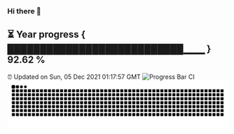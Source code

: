 ### Hi there 👋
⏳ Year progress { ███████████████████████████▁▁▁ } 92.62 %
---
⏰ Updated on Sun, 05 Dec 2021 01:17:57 GMT
![Progress Bar CI](https://github.com/liununu/liununu/workflows/Progress%20Bar%20CI/badge.svg)
![](https://raw.githubusercontent.com/coder-Zzx/coder-Zzx/main/assets/github-contribution-grid-snake.svg)
